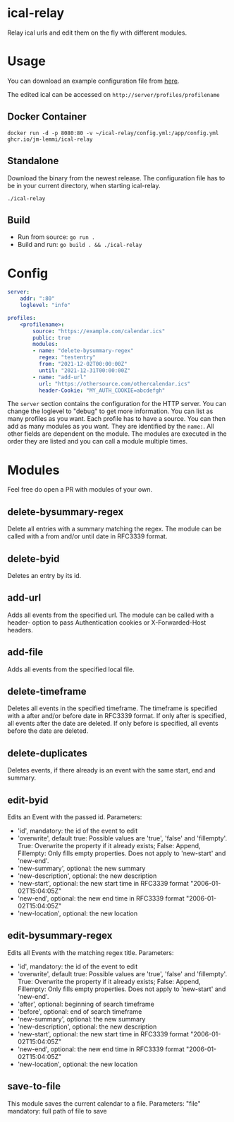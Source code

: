 ical-relay
==========
Relay ical urls and edit them on the fly with different modules.

# Usage

You can download an example configuration file from [here](https://raw.githubusercontent.com/JM-Lemmi/ical-relay/master/config.yml.example).

The edited ical can be accessed on `http://server/profiles/profilename`

## Docker Container

```
docker run -d -p 8080:80 -v ~/ical-relay/config.yml:/app/config.yml ghcr.io/jm-lemmi/ical-relay
```

## Standalone

Download the binary from the newest release.
The configuration file has to be in your current directory, when starting ical-relay.

```
./ical-relay
```

## Build
* Run from source: `go run .`
* Build and run: `go build . && ./ical-relay`

# Config

```yaml
server:
    addr: ":80"
    loglevel: "info"

profiles:
    <profilename>:
        source: "https://example.com/calendar.ics"
        public: true
        modules:
        - name: "delete-bysummary-regex"
          regex: "testentry"
          from: "2021-12-02T00:00:00Z"
          until: "2021-12-31T00:00:00Z"
        - name: "add-url"
          url: "https://othersource.com/othercalendar.ics"
          header-Cookie: "MY_AUTH_COOKIE=abcdefgh"
```

The `server` section contains the configuration for the HTTP server. You can change the loglevel to "debug" to get more information.
You can list as many profiles as you want. Each profile has to have a source.
You can then add as many modules as you want. They are identified by the `name:`. All other fields are dependent on the module.
The modules are executed in the order they are listed and you can call a module multiple times.

# Modules

Feel free do open a PR with modules of your own.

## delete-bysummary-regex

Delete all entries with a summary matching the regex.
The module can be called with a from and/or until date in RFC3339 format.

## delete-byid

Deletes an entry by its id.

## add-url

Adds all events from the specified url.
The module can be called with a header-<headername> option to pass Authentication cookies or X-Forwarded-Host headers.

## add-file

Adds all events from the specified local file.

## delete-timeframe

Deletes all events in the specified timeframe. The timeframe is specified with a after and/or before date in RFC3339 format.
If only after is specified, all events after the date are deleted.
If only before is specified, all events before the date are deleted.

## delete-duplicates

Deletes events, if there already is an event with the same start, end and summary.

## edit-byid

Edits an Event with the passed id.
Parameters:
- 'id', mandatory: the id of the event to edit
- 'overwrite', default true: Possible values are 'true', 'false' and 'fillempty'. True: Overwrite the property if it already exists; False: Append, Fillempty: Only fills empty properties.  Does not apply to 'new-start' and 'new-end'.
- 'new-summary', optional: the new summary
- 'new-description', optional: the new description
- 'new-start', optional: the new start time in RFC3339 format "2006-01-02T15:04:05Z"
- 'new-end', optional: the new end time in RFC3339 format "2006-01-02T15:04:05Z"
- 'new-location', optional: the new location

## edit-bysummary-regex

Edits all Events with the matching regex title.
Parameters:
- 'id', mandatory: the id of the event to edit
- 'overwrite', default true: Possible values are 'true', 'false' and 'fillempty'. True: Overwrite the property if it already exists; False: Append, Fillempty: Only fills empty properties.  Does not apply to 'new-start' and 'new-end'.
- 'after', optional: beginning of search timeframe
- 'before', optional: end of search timeframe
- 'new-summary', optional: the new summary
- 'new-description', optional: the new description
- 'new-start', optional: the new start time in RFC3339 format "2006-01-02T15:04:05Z"
- 'new-end', optional: the new end time in RFC3339 format "2006-01-02T15:04:05Z"
- 'new-location', optional: the new location

## save-to-file

This module saves the current calendar to a file.
Parameters: "file" mandatory: full path of file to save
